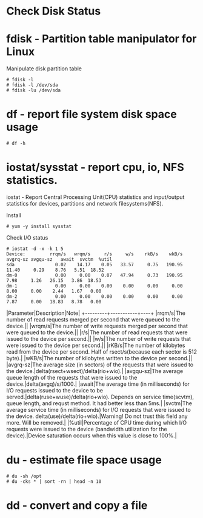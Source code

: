 # Check Disk Status

# fdisk - Partition table manipulator for Linux

Manipulate disk partition table

    # fdisk -l
    # fdisk -l /dev/sda
    # fdisk -lu /dev/sda

# df - report file system disk space usage

    # df -h

# iostat/sysstat - report cpu, io, NFS statistics.

iostat - Report Central Processing Unit(CPU) statistics and input/output statistics for devices, partitions and network filesystems(NFS).

Install

    # yum -y install sysstat

Check I/O status

    # iostat -d -x -k 1 5
    Device:         rrqm/s   wrqm/s     r/s     w/s    rkB/s    wkB/s avgrq-sz avgqu-sz   await  svctm  %util
    sda               0.02    14.17    0.05   33.57     0.75   190.95    11.40     0.29    8.76   5.51  18.52
    dm-0              0.00     0.00    0.07   47.94     0.73   190.95     7.98     1.26   26.15   3.86  18.53
    dm-1              0.00     0.00    0.00    0.00     0.00     0.00     8.00     0.00    2.44   1.67   0.00
    dm-2              0.00     0.00    0.00    0.00     0.00     0.00     7.87     0.00   18.83   8.78   0.00

|Parameter|Description|Note|
+---------+-----------+----+
|rrqm/s|The number of read requests merged per second that were queued to the device.||
|wrqm/s|The number of write requests merged per second that were queued to the device.||
|r/s|The number of read requests that were issued to the device per second.||
|w/s|The number of write requests that were issued to the device per second.||
|rKB/s|The number of kilobytes read from the device per second. Half of rsect/s(because each sector is 512 byte).|
|wKB/s|The number of kilobytes written to the device per second.||
|avgrq-sz|The average size (in sectors) of the requests that were issued to the device.|delta(rsect+wsect)/delta(rio+wio).|
|avgqu-sz|The average queue length of the requests that were issued to the device.|delta(avgq)/s/1000.|
|await|The  average  time  (in milliseconds) for I/O requests issued to the device to be served.|delta(ruse+wuse)/delta(rio+wio). Depends on service time(scvtm), queue length, and requst method. It had better less than 5ms.|
|svctm|The average service time (in milliseconds) for I/O requests that were issued to the device. delta(use)/delta(rio+wio).|Warning! Do not trust this field any more. Will be removed.|
|%util|Percentage  of  CPU time during which I/O requests were issued to the device (bandwidth utilization for the device).|Device saturation occurs when this value is close to 100%.|

# du - estimate file space usage

    # du -sh /opt
    # du -cks * | sort -rn | head -n 10

# dd - convert and copy a file



